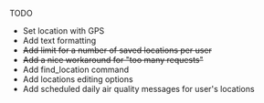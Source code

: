 TODO
* Set location with GPS
* Add text formatting
* ~~Add limit for a number of saved locations per user~~
* ~~Add a nice workaround for "too many requests"~~
* Add find_location command
* Add locations editing options
* Add scheduled daily air quality messages for user's locations